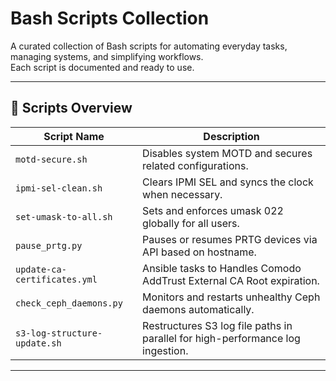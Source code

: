 # Bash Scripts Collection

A curated collection of Bash scripts for automating everyday tasks, managing systems, and simplifying workflows.  
Each script is documented and ready to use.

---

## 📂 Scripts Overview

| **Script Name**          | **Description**                                             |
|--------------------------|-------------------------------------------------------------|
| `motd-secure.sh`         | Disables system MOTD and secures related configurations.    |
| `ipmi-sel-clean.sh`      | Clears IPMI SEL and syncs the clock when necessary.         |
| `set-umask-to-all.sh`    | Sets and enforces umask 022 globally for all users.         |
| `pause_prtg.py`          | Pauses or resumes PRTG devices via API based on hostname.   |
| `update-ca-certificates.yml` | Ansible tasks to Handles Comodo AddTrust External CA Root expiration.        |
| `check_ceph_daemons.py`  | Monitors and restarts unhealthy Ceph daemons automatically. |
| `s3-log-structure-update.sh` | Restructures S3 log file paths in parallel for high-performance log ingestion. |

---
